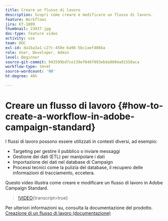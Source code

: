 ```yaml
---
title: Creare un flusso di lavoro
description: Scopri come creare e modificare un flusso di lavoro.
feature: Workflows
jira: KT-1809
thumbnail: 23937.jpg
doc-type: feature video
activity: use
team: DOC
exl-id: da1ba3a1-c27c-458e-ba96-5bc1aef486ba
role: User, Developer, Admin
level: Beginner
source-git-commit: 943599bd7ce139ef846f093ebda9084a91550aca
workflow-type: tm+mt
source-wordcount: '90'
ht-degree: 48%

---
```


# Creare un flusso di lavoro {#how-to-create-a-workflow-in-adobe-campaign-standard}

I flussi di lavoro possono essere utilizzati in contesti diversi, ad esempio:

* Targeting per gestire il pubblico o inviare messaggi
* Gestione dei dati (ETL) per manipolare i dati
* Importazione dei dati nel database di Campaign
* Processi tecnici come la pulizia del database, il recupero delle informazioni di tracciamento, eccetera.

Questo video illustra come creare e modificare un flusso di lavoro in Adobe Campaign Standard.

>[!VIDEO](https://video.tv.adobe.com/v/23937?learn=on){transcript=true}

Per ulteriori informazioni su, consulta la documentazione del prodotto. [Creazione di un flusso di lavoro (documentazione)](https://experienceleague.adobe.com/docs/campaign-standard/using/managing-processes-and-data/workflow-general-operation/building-a-workflow.html)
